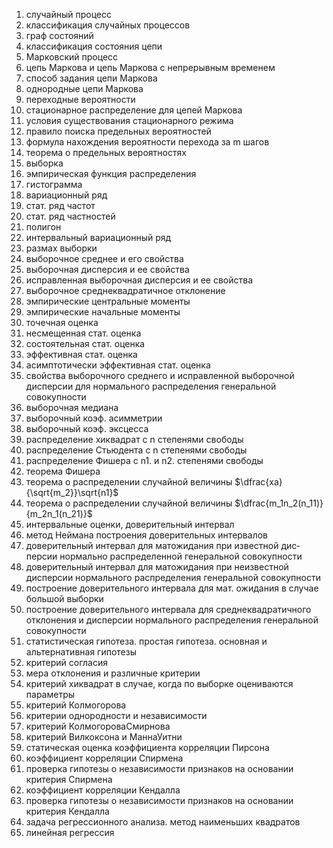 1. случайный процесс
2. классификация случайных процессов
3. граф состояний
4. классификация состояния цепи
5. Марковский процесс
6. цепь Маркова и цепь Маркова с непрерывным временем
7. способ задания цепи Маркова
8. однородные цепи Маркова
9. переходные вероятности
10. стационарное распределение для цепей Маркова
11. условия существования стационарного режима
12. правило поиска предельных вероятностей
13. формула нахождения вероятности перехода за m шагов
14. теорема о предельных вероятностях
15. выборка
16. эмпирическая функция распределения
17. гистограмма
18. вариационный ряд
19. стат. ряд частот
20. стат. ряд частностей
21. полигон
22. интервальный вариационный ряд
23. размах выборки
24. выборочное среднее и его свойства
25. выборочная дисперсия и ее свойства
26. исправленная выборочная дисперсия и ее свойства
27. выборочное среднеквадратичное отклонение
28. эмпирические центральные моменты
29. эмпирические начальные моменты
30. точечная оценка
31. несмещенная стат. оценка
32. состоятельная стат. оценка
33. эффективная стат. оценка
34. асимптотически эффективная стат. оценка
35. свойства выборочного среднего и исправленной выборочной дисперсии для нормального распределения генеральной совокупности
36. выборочная медиана
37. выборочный коэф. асимметрии
38. выборочный коэф. эксцесса
39. распределение хиквадрат с n степенями свободы
40. распределение Стьюдента с n степенями свободы
41. распределение Фишера с n1. и n2. степенями свободы
42. теорема Фишера
43. теорема о распределении случайной величины $\dfrac{xa}{\sqrt{m_2}}\sqrt{n1}$
44. теорема о распределении случайной величины $\dfrac{m_1n_2(n_11)}{m_2n_1(n_21)}$
45. интервальные оценки, доверительный интервал
46. метод Неймана построения доверительных интервалов
47. доверительный интервал для матожидания при известной дис­персии нормально распределенной генеральной совокупности
48. доверительный интервал для матожидания при неизвестной дисперсии нормального распределения генеральной совокупности
49. построение доверительного интервала для мат. ожидания в случае большой выборки
50. построение доверительного интервала для среднеквадратичного отклонения и дисперсии нормального распределения генеральной совокупности
51. статистическая гипотеза. простая гипотеза. основная и альтернативная гипотезы
52. критерий согласия
53. мера отклонения и различные критерии
54. критерий хиквадрат в случае, когда по выборке оценива­ются параметры
55. критерий Колмогорова
56. критерии однородности и независимости
57. критерий КолмогороваСмирнова
58. критерий Вилкоксона и МаннаУитни
59. статическая оценка коэффициента корреляции Пирсона
60. коэффициент корреляции Спирмена
61. проверка гипотезы о независимости признаков на основании критерия Спирмена
62. коэффициент корреляции Кендалла
63. проверка гипотезы о независимости признаков на основании критерия Кендалла
64. задача регрессионного анализа. метод наименьших квадратов
65. линейная регрессия